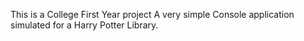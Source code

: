 This is a College First Year project
A very simple Console application simulated for a Harry Potter Library.
